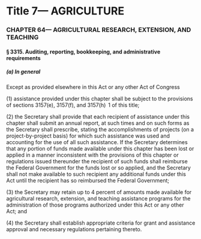 
# Title 7— AGRICULTURE
### CHAPTER 64— AGRICULTURAL RESEARCH, EXTENSION, AND TEACHING
#### § 3315. Auditing, reporting, bookkeeping, and administrative requirements
##### (a) In general

Except as provided elsewhere in this Act or any other Act of Congress

(1) assistance provided under this chapter shall be subject to the provisions of sections 3157(e), 3157(f), and 3157(h)  1 of this title;

(2) the Secretary shall provide that each recipient of assistance under this chapter shall submit an annual report, at such times and on such forms as the Secretary shall prescribe, stating the accomplishments of projects (on a project-by-project basis) for which such assistance was used and accounting for the use of all such assistance. If the Secretary determines that any portion of funds made available under this chapter has been lost or applied in a manner inconsistent with the provisions of this chapter or regulations issued thereunder the recipient of such funds shall reimburse the Federal Government for the funds lost or so applied, and the Secretary shall not make available to such recipient any additional funds under this Act until the recipient has so reimbursed the Federal Government;

(3) the Secretary may retain up to 4 percent of amounts made available for agricultural research, extension, and teaching assistance programs for the administration of those programs authorized under this Act or any other Act; and

(4) the Secretary shall establish appropriate criteria for grant and assistance approval and necessary regulations pertaining thereto.
